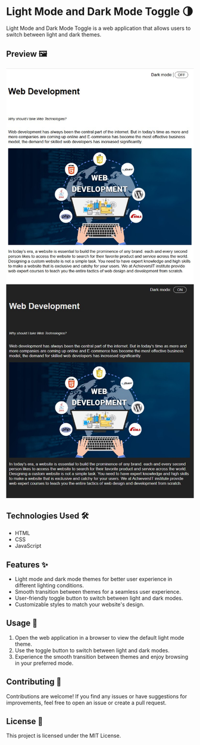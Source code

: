 # Light Mode and Dark Mode Toggle 🌗

Light Mode and Dark Mode Toggle is a web application that allows users to switch between light and dark themes.

## Preview 🖼️

![image](image.jpg)
![image](image2.jpg)

## Technologies Used 🛠️

- HTML
- CSS
- JavaScript

## Features ✨

- Light mode and dark mode themes for better user experience in different lighting conditions.
- Smooth transition between themes for a seamless user experience.
- User-friendly toggle button to switch between light and dark modes.
- Customizable styles to match your website's design.

## Usage 🚀

1. Open the web application in a browser to view the default light mode theme.
2. Use the toggle button to switch between light and dark modes.
3. Experience the smooth transition between themes and enjoy browsing in your preferred mode.

## Contributing 🤝

Contributions are welcome! If you find any issues or have suggestions for improvements, feel free to open an issue or create a pull request.

## License 📝

This project is licensed under the MIT License.
